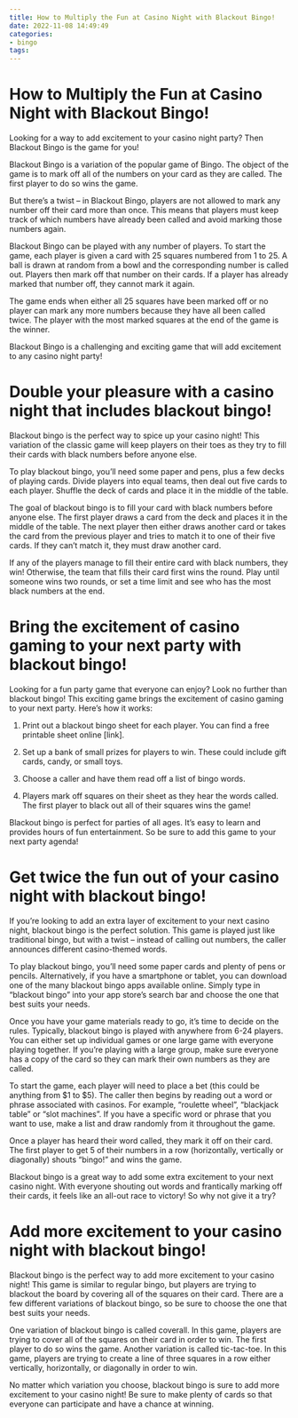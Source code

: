 ```yaml
---
title: How to Multiply the Fun at Casino Night with Blackout Bingo!
date: 2022-11-08 14:49:49
categories:
- bingo
tags:
---
```



#  How to Multiply the Fun at Casino Night with Blackout Bingo!

Looking for a way to add excitement to your casino night party? Then Blackout Bingo is the game for you!

Blackout Bingo is a variation of the popular game of Bingo. The object of the game is to mark off all of the numbers on your card as they are called. The first player to do so wins the game.

But there’s a twist – in Blackout Bingo, players are not allowed to mark any number off their card more than once. This means that players must keep track of which numbers have already been called and avoid marking those numbers again.

Blackout Bingo can be played with any number of players. To start the game, each player is given a card with 25 squares numbered from 1 to 25. A ball is drawn at random from a bowl and the corresponding number is called out. Players then mark off that number on their cards. If a player has already marked that number off, they cannot mark it again.

The game ends when either all 25 squares have been marked off or no player can mark any more numbers because they have all been called twice. The player with the most marked squares at the end of the game is the winner.

Blackout Bingo is a challenging and exciting game that will add excitement to any casino night party!

#  Double your pleasure with a casino night that includes blackout bingo!

 Blackout bingo is the perfect way to spice up your casino night! This variation of the classic game will keep players on their toes as they try to fill their cards with black numbers before anyone else.

To play blackout bingo, you’ll need some paper and pens, plus a few decks of playing cards. Divide players into equal teams, then deal out five cards to each player. Shuffle the deck of cards and place it in the middle of the table.

The goal of blackout bingo is to fill your card with black numbers before anyone else. The first player draws a card from the deck and places it in the middle of the table. The next player then either draws another card or takes the card from the previous player and tries to match it to one of their five cards. If they can’t match it, they must draw another card.

If any of the players manage to fill their entire card with black numbers, they win! Otherwise, the team that fills their card first wins the round. Play until someone wins two rounds, or set a time limit and see who has the most black numbers at the end.

#  Bring the excitement of casino gaming to your next party with blackout bingo!

Looking for a fun party game that everyone can enjoy? Look no further than blackout bingo! This exciting game brings the excitement of casino gaming to your next party. Here’s how it works:

1. Print out a blackout bingo sheet for each player. You can find a free printable sheet online [link].

2. Set up a bank of small prizes for players to win. These could include gift cards, candy, or small toys.

3. Choose a caller and have them read off a list of bingo words.

4. Players mark off squares on their sheet as they hear the words called. The first player to black out all of their squares wins the game!

Blackout bingo is perfect for parties of all ages. It’s easy to learn and provides hours of fun entertainment. So be sure to add this game to your next party agenda!

#  Get twice the fun out of your casino night with blackout bingo!

If you’re looking to add an extra layer of excitement to your next casino night, blackout bingo is the perfect solution. This game is played just like traditional bingo, but with a twist – instead of calling out numbers, the caller announces different casino-themed words.

To play blackout bingo, you’ll need some paper cards and plenty of pens or pencils. Alternatively, if you have a smartphone or tablet, you can download one of the many blackout bingo apps available online. Simply type in “blackout bingo” into your app store’s search bar and choose the one that best suits your needs.

Once you have your game materials ready to go, it’s time to decide on the rules. Typically, blackout bingo is played with anywhere from 6-24 players. You can either set up individual games or one large game with everyone playing together. If you’re playing with a large group, make sure everyone has a copy of the card so they can mark their own numbers as they are called.

To start the game, each player will need to place a bet (this could be anything from $1 to $5). The caller then begins by reading out a word or phrase associated with casinos. For example, “roulette wheel”, “blackjack table” or “slot machines”. If you have a specific word or phrase that you want to use, make a list and draw randomly from it throughout the game.

Once a player has heard their word called, they mark it off on their card. The first player to get 5 of their numbers in a row (horizontally, vertically or diagonally) shouts “bingo!” and wins the game.

Blackout bingo is a great way to add some extra excitement to your next casino night. With everyone shouting out words and frantically marking off their cards, it feels like an all-out race to victory! So why not give it a try?

#  Add more excitement to your casino night with blackout bingo!

Blackout bingo is the perfect way to add more excitement to your casino night! This game is similar to regular bingo, but players are trying to blackout the board by covering all of the squares on their card. There are a few different variations of blackout bingo, so be sure to choose the one that best suits your needs.

One variation of blackout bingo is called coverall. In this game, players are trying to cover all of the squares on their card in order to win. The first player to do so wins the game. Another variation is called tic-tac-toe. In this game, players are trying to create a line of three squares in a row either vertically, horizontally, or diagonally in order to win.

No matter which variation you choose, blackout bingo is sure to add more excitement to your casino night! Be sure to make plenty of cards so that everyone can participate and have a chance at winning.